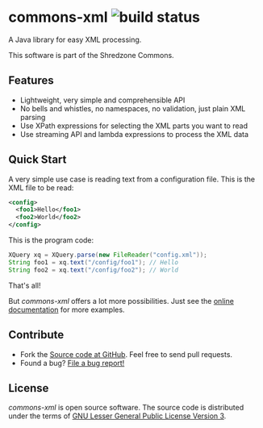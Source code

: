 # commons-xml ![build status](https://shredzone.org/badge/commons-xml.svg)

A Java library for easy XML processing.

This software is part of the Shredzone Commons.

## Features

* Lightweight, very simple and comprehensible API
* No bells and whistles, no namespaces, no validation, just plain XML parsing
* Use XPath expressions for selecting the XML parts you want to read
* Use streaming API and lambda expressions to process the XML data

## Quick Start

A very simple use case is reading text from a configuration file. This is the XML file to be read:

```xml
<config>
  <foo1>Hello</foo1>
  <foo2>World</foo2>
</config>
```

This is the program code:

```java
XQuery xq = XQuery.parse(new FileReader("config.xml"));
String foo1 = xq.text("/config/foo1"); // Hello
String foo2 = xq.text("/config/foo2"); // World
```

That's all!

But _commons-xml_ offers a lot more possibilities. Just see the [online documentation](https://shredzone.org/maven/commons-xml/) for more examples.

## Contribute

* Fork the [Source code at GitHub](https://github.com/shred/commons-xml). Feel free to send pull requests.
* Found a bug? [File a bug report!](https://github.com/shred/commons-xml/issues)

## License

_commons-xml_ is open source software. The source code is distributed under the terms of [GNU Lesser General Public License Version 3](http://www.gnu.org/licenses/lgpl-3.0.html).
